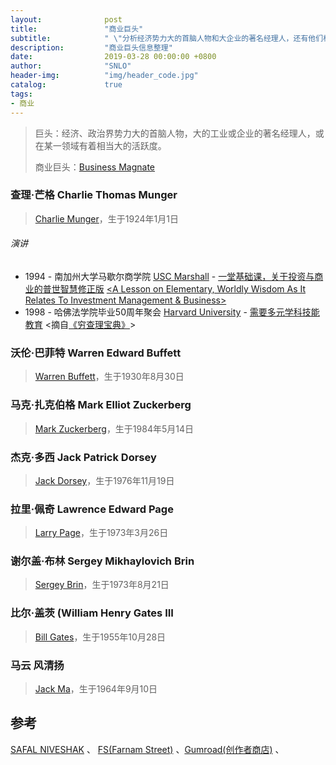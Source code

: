 ```yaml
---
layout:              post
title:               "商业巨头"
subtitle:            " \"分析经济势力大的首脑人物和大企业的著名经理人，还有他们相关的信息统计整理。\""
description:	     "商业巨头信息整理"
date:                2019-03-28 00:00:00 +0800
author:              "SNLO"
header-img:          "img/header_code.jpg"
catalog:             true
tags:
- 商业
---
```


> 巨头：经济、政治界势力大的首脑人物，大的工业或企业的著名经理人，或在某一领域有着相当大的活跃度。
>
> 商业巨头：<a href= "https://en.wikipedia.org/wiki/Business_magnate" target="_blank">Business Magnate</a>

### 查理·芒格	Charlie Thomas Munger

> <a href= "https://en.wikipedia.org/wiki/Charlie_Munger" target="_blank">Charlie Munger</a>，生于1924年1月1日

###### 演讲

- 1994 - 南加州大学马歇尔商学院 <a href= "https://www.marshall.usc.edu/" target="_blank">USC Marshall</a> -  <a href= "[https://snlo.app/resources/%E8%AE%BA%E5%9F%BA%E6%9C%AC%E7%9A%84%E3%80%81%E6%99%AE%E4%B8%96%E7%9A%84%E6%99%BA%E6%85%A7%EF%BC%8C%E5%8F%8A%E5%85%B6%E4%B8%8E%E6%8A%95%E8%B5%84%E7%AE%A1%E7%90%86%E5%92%8C%E5%95%86%E4%B8%9A%E7%9A%84%E5%85%B3%E7%B3%BB.pdf](https://snlo.app/resources/论基本的、普世的智慧，及其与投资管理和商业的关系.pdf)" target="_blank">一堂基础课，关于投资与商业的普世智慧</a><a href= "[https://snlo.app/resources/%E8%AE%BA%E5%9F%BA%E6%9C%AC%E7%9A%84%E3%80%81%E6%99%AE%E4%B8%96%E7%9A%84%E6%99%BA%E6%85%A7%EF%BC%88%E4%BF%AE%E6%AD%A3%E7%A8%BF%EF%BC%89.pdf](https://snlo.app/resources/论基本的、普世的智慧（修正稿）.pdf)" target="_blank">修正版</a> <a href= "https://snlo.app/resources/Lesson-on-Elementary-Worldly-Wisdom-Charlie-Munger.pdf" target="_blank"><A Lesson on Elementary, Worldly
  Wisdom As It Relates To Investment Management &
  Business></a>
- 1998 - 哈佛法学院毕业50周年聚会 <a href= "https://www.harvard.edu/" target="_blank">Harvard University</a> - <a href= "[https://snlo.app/resources/%E9%9C%80%E8%A6%81%E5%A4%9A%E5%85%83%E5%AD%A6%E7%A7%91%E6%8A%80%E8%83%BD%E6%95%99%E8%82%B2.pdf](https://snlo.app/resources/需要多元学科技能教育.pdf)" target="_blank">需要多元学科技能教育</a> <摘自<a href= "https://www.daocaorenshuwu.com/book/qiongchalibaodian/" target="_blank">《穷查理宝典》</a>>

### 沃伦·巴菲特	Warren Edward Buffett

> <a href= "<https://en.wikipedia.org/wiki/Warren_Buffett>" target="_blank">Warren Buffett</a>，生于1930年8月30日

### 马克·扎克伯格	Mark Elliot Zuckerberg

> <a href= "<https://en.wikipedia.org/wiki/Mark_Zuckerberg>" target="_blank">Mark Zuckerberg</a>，生于1984年5月14日

### 杰克·多西	Jack Patrick Dorsey

> <a href= "<https://en.wikipedia.org/wiki/Jack_Dorsey>" target="_blank">Jack Dorsey</a>，生于1976年11月19日

### 拉里·佩奇	Lawrence Edward Page

> <a href= "https://en.wikipedia.org/wiki/Larry_Page" target="_blank">Larry Page</a>，生于1973年3月26日

### 谢尔盖·布林	Sergey Mikhaylovich Brin

> <a href= "https://en.wikipedia.org/wiki/Sergey_Brin" target="_blank">Sergey Brin</a>，生于1973年8月21日

### 比尔·盖茨	(William Henry Gates III

> <a href= "<https://en.wikipedia.org/wiki/Bill_Gates>" target="_blank">Bill Gates</a>，生于1955年10月28日

### 马云	风清扬

> <a href= "[https://zh.wikipedia.org/wiki/%E9%A9%AC%E4%BA%91](https://zh.wikipedia.org/wiki/马云)" target="_blank">Jack Ma</a>，生于1964年9月10日

## 参考

<a href= "https://www.safalniveshak.com/" target="_blank">SAFAL NIVESHAK</a> 、 <a href= "https://fs.blog/" target="_blank">FS(Farnam Street)</a> 、<a href= "https://gumroad.com/" target="_blank">Gumroad(创作者商店)</a> 、

